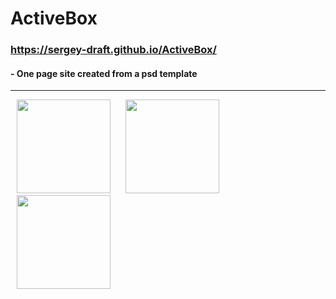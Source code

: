 # ActiveBox
### https://sergey-draft.github.io/ActiveBox/
#### - One page site created from a psd template 
----

<div>
<img src ='https://user-images.githubusercontent.com/76526621/116710303-45909500-a9da-11eb-847d-1c81ed5b303b.png' height = 150 width = 150 hspace=10>   
<img src ='https://user-images.githubusercontent.com/76526621/116710580-9607f280-a9da-11eb-88b6-4c1b02e2c7fc.png' height = 150 width = 150 hspace=10>
<img src ='https://user-images.githubusercontent.com/76526621/116710844-dff0d880-a9da-11eb-963a-5580a7d5e623.png' height = 150 width = 150 hspace=10>
</div>
